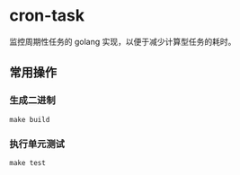 # cron-task
监控周期性任务的 golang 实现，以便于减少计算型任务的耗时。


## 常用操作

### 生成二进制

```
make build
```

### 执行单元测试

```
make test
```
